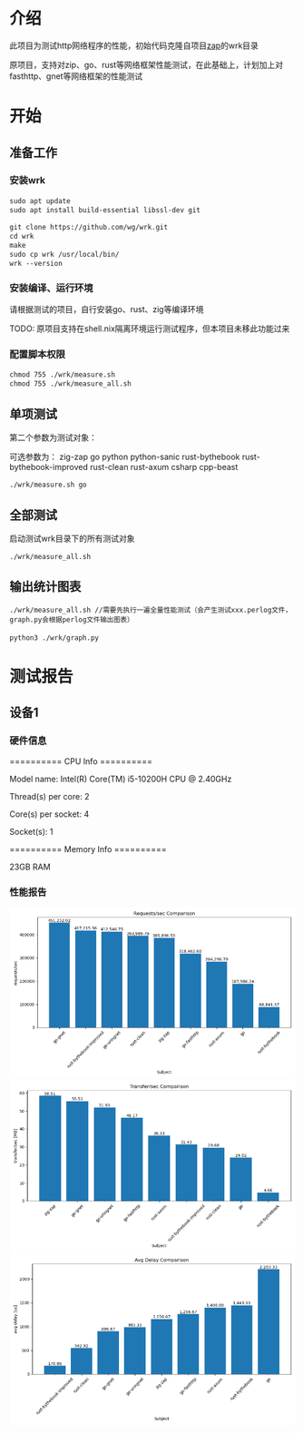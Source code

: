 # 介绍
此项目为测试http网络程序的性能，初始代码克隆自项目[zap](https://github.com/zigzap/zap)的wrk目录


原项目，支持对zip、go、rust等网络框架性能测试，在此基础上，计划加上对fasthttp、gnet等网络框架的性能测试


# 开始


## 准备工作

### 安装wrk

``````
sudo apt update
sudo apt install build-essential libssl-dev git
``````

``````
git clone https://github.com/wg/wrk.git
cd wrk
make
sudo cp wrk /usr/local/bin/
wrk --version

``````
### 安装编译、运行环境
请根据测试的项目，自行安装go、rust、zig等编译环境

TODO: 原项目支持在shell.nix隔离环境运行测试程序，但本项目未移此功能过来

### 配置脚本权限
``````
chmod 755 ./wrk/measure.sh
chmod 755 ./wrk/measure_all.sh
``````
## 单项测试

第二个参数为测试对象：

可选参数为： zig-zap go python python-sanic rust-bythebook rust-bythebook-improved rust-clean rust-axum csharp cpp-beast
``````
./wrk/measure.sh go
``````



## 全部测试
启动测试wrk目录下的所有测试对象

``````
./wrk/measure_all.sh
``````


## 输出统计图表
``````
./wrk/measure_all.sh //需要先执行一遍全量性能测试（会产生测试xxx.perlog文件，graph.py会根据perlog文件输出图表）

python3 ./wrk/graph.py
``````

# 测试报告

## 设备1
### 硬件信息
========== CPU Info ==========

Model name:                           Intel(R) Core(TM) i5-10200H CPU @ 2.40GHz

Thread(s) per core:                   2

Core(s) per socket:                   4

Socket(s):                            1

========== Memory Info ==========

23GB RAM

### 性能报告
![req_per_sec](https://github.com/fish2016/network_performance_test/blob/main/doc/test_result/req_per_sec_graph.png?raw=true)
![xfer_per_sec](https://github.com/fish2016/network_performance_test/blob/main/doc/test_result/xfer_per_sec_graph.png?raw=true)
![avg_delay](https://github.com/fish2016/network_performance_test/blob/main/doc/test_result/avg_delay_graph.png?raw=true)